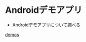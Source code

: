 Androidデモアプリ
================

* Androidデモアプリについて調べる

 [demos][]

  [demos]: </hrykoda/android_demos/blob/master/demos.md> "demos list"



